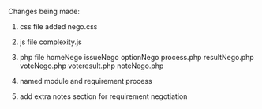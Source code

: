 Changes being made:

1. css file 
    added nego.css
2. js file
    complexity.js
3. php file
    homeNego
    issueNego
    optionNego
    process.php
    resultNego.php
    voteNego.php
    voteresult.php
    noteNego.php

4. named module and requirement process
5. add extra notes section for requirement negotiation